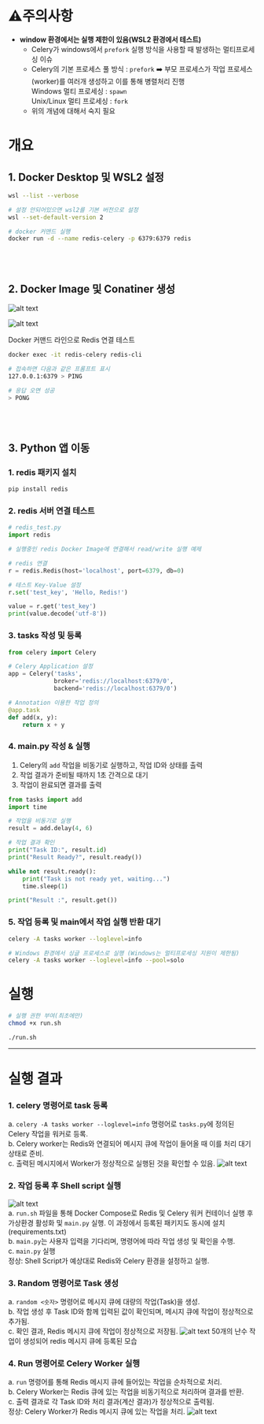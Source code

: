 # ⚠️주의사항

* **window 환경에서는 실행 제한이 있음(WSL2 환경에서 테스트)**
    * Celery가 windows에서 `prefork` 실행 방식을 사용할 때 발생하는 멀티프로세싱 이슈
    * Celery의 기본 프로세스 풀 방식 : `prefork` ➡️ 부모 프로세스가 작업 프로세스(worker)를 여러개 생성하고 이를 통해 병렬처리 진행<br>
      Windows 멀티 프로세싱 : `spawn`<br>
      Unix/Linux 멀티 프로세싱 : `fork`<br>
    * 위의 개념에 대해서 숙지 필요


# 개요


## 1. Docker Desktop 및 WSL2 설정
```bash
wsl --list --verbose

# 설정 안되어있으면 wsl2를 기본 버전으로 설정
wsl --set-default-version 2

# docker 커맨드 실행
docker run -d --name redis-celery -p 6379:6379 redis
```
<br/><br/>

## 2. Docker Image 및 Conatiner 생성
![alt text](readmeImgs/image.png)

![alt text](readmeImgs/image-1.png)

Docker 커맨드 라인으로 Redis 연결 테스트
```bash
docker exec -it redis-celery redis-cli

# 접속하면 다음과 같은 프롬프트 표시
127.0.0.1:6379 > PING

# 응답 오면 성공
> PONG
```
<br/><br/>


## 3. Python 앱 이동

### 1. redis 패키지 설치</br>
```bash
pip install redis
```


### 2. redis 서버 연결 테스트
```python
# redis_test.py
import redis

# 실행중인 redis Docker Image에 연결해서 read/write 실행 예제

# redis 연결
r = redis.Redis(host='localhost', port=6379, db=0)

# 테스트 Key-Value 설정
r.set('test_key', 'Hello, Redis!')

value = r.get('test_key')
print(value.decode('utf-8'))
```

### 3. tasks 작성 및 등록
```python
from celery import Celery

# Celery Application 설정
app = Celery('tasks', 
             broker='redis://localhost:6379/0',
             backend='redis://localhost:6379/0')

# Annotation 이용한 작업 정의
@app.task
def add(x, y):
    return x + y
```

### 4. main.py 작성 & 실행
1. Celery의 `add` 작업을 비동기로 실행하고, 작업 ID와 상태를 출력
2. 작업 결과가 준비될 때까지 1초 간격으로 대기
3. 작업이 완료되면 결과를 출력
```python
from tasks import add
import time

# 작업을 비동기로 실행
result = add.delay(4, 6)

# 작업 결과 확인
print("Task ID:", result.id)
print("Result Ready?", result.ready())

while not result.ready():
    print("Task is not ready yet, waiting...")
    time.sleep(1)

print("Result :", result.get())
```


### 5. 작업 등록 및 main에서 작업 실행 반환 대기
```bash
celery -A tasks worker --loglevel=info

# Windows 환경에서 싱글 프로세스로 실행 (Windows는 멀티프로세싱 지원이 제한됨)
celery -A tasks worker --loglevel=info --pool=solo
```


# 실행
```bash
# 실행 권한 부여(최초에만)
chmod +x run.sh

./run.sh
```


---
# 실행 결과

### 1. celery 명령어로 task 등록
a. `celery -A tasks worker --loglevel=info` 명령어로 `tasks.py`에 정의된 Celery 작업을 워커로 등록.  
b. Celery worker는 Redis와 연결되어 메시지 큐에 작업이 들어올 때 이를 처리 대기 상태로 준비.  
c. 출력된 메시지에서 Worker가 정상적으로 실행된 것을 확인할 수 있음.
![alt text](readmeImgs/image-2.png)


### 2. 작업 등록 후 Shell script 실행
![alt text](readmeImgs/image-3.png)</br>
a. `run.sh` 파일을 통해 Docker Compose로 Redis 및 Celery 워커 컨테이너 실행 후 가상환경 활성화 및 
`main.py` 실행. 이 과정에서 등록된 패키지도 동시에 설치(requirements.txt)  
b. `main.py`는 사용자 입력을 기다리며, 명령어에 따라 작업 생성 및 확인을 수행.  
c. `main.py` 실행  
정상: Shell Script가 예상대로 Redis와 Celery 환경을 설정하고 실행.


### 3. Random 명령어로 Task 생성
a. `random <숫자>` 명령어로 메시지 큐에 대량의 작업(Task)을 생성.  
b. 작업 생성 후 Task ID와 함께 입력된 값이 확인되며, 메시지 큐에 작업이 정상적으로 추가됨.  
c. 확인 결과, Redis 메시지 큐에 작업이 정상적으로 저장됨.
![alt text](readmeImgs/image-4.png)
50개의 난수 작업이 생성되어 redis 메시지 큐에 등록된 모습

### 4. Run 명령어로 Celery Worker 실행
a. `run` 명령어를 통해 Redis 메시지 큐에 들어있는 작업을 순차적으로 처리.  
b. Celery Worker는 Redis 큐에 있는 작업을 비동기적으로 처리하며 결과를 반환.  
c. 출력 결과로 각 Task ID와 처리 결과(계산 결과)가 정상적으로 출력됨.  
정상: Celery Worker가 Redis 메시지 큐에 있는 작업을 처리.
![alt text](readmeImgs/image-5.png)

